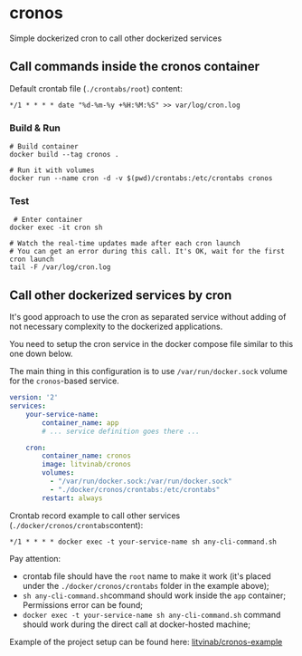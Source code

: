 # cronos

Simple dockerized cron to call other dockerized services

## Call commands inside the cronos container

Default crontab file (`./crontabs/root`) content:

`*/1 * * * * date "%d-%m-%y +%H:%M:%S" >> var/log/cron.log`

### Build & Run
```shell
# Build container
docker build --tag cronos . 

# Run it with volumes
docker run --name cron -d -v $(pwd)/crontabs:/etc/crontabs cronos
```

### Test
```shell
 # Enter container
docker exec -it cron sh

# Watch the real-time updates made after each cron launch 
# You can get an error during this call. It's OK, wait for the first cron launch
tail -F /var/log/cron.log 
```

## Call other dockerized services by cron

It's good approach to use the cron as separated service without adding of not necessary complexity to the dockerized applications.

You need to setup the cron service in the docker compose file similar to this one down below.

The main thing in this configuration is to use `/var/run/docker.sock` volume for the `cronos`-based service.

```yml
version: '2'
services:
    your-service-name:
        container_name: app
        # ... service definition goes there ...

    cron:
        container_name: cronos
        image: litvinab/cronos
        volumes:
          - "/var/run/docker.sock:/var/run/docker.sock"
          - "./docker/cronos/crontabs:/etc/crontabs"
        restart: always
```

Crontab record example to call other services 
(`./docker/cronos/crontabs`content):

`*/1 * * * * docker exec -t your-service-name sh any-cli-command.sh`

Pay attention:
- crontab file should have the `root` name to make it work (it's placed under the `./docker/cronos/crontabs` folder in the example above);
- `sh any-cli-command.sh`command should work inside the `app` container; Permissions error can be found;
- `docker exec -t your-service-name sh any-cli-command.sh` command should work during the direct call at docker-hosted machine;

Example of the project setup can be found here: 
[litvinab/cronos-example](https://github.com/litvinab/cronos-example)